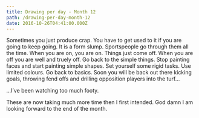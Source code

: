 ```yaml
---
title: Drawing per day - Month 12
path: /drawing-per-day-month-12
date: 2016-10-26T04:41:00.000Z
---
```

Sometimes you just produce crap. You have to get used to it if you are going to keep going. It is a form slump. Sportspeople go through them all the time. When you are on, you are on. Things just come off. When you are off you are well and truely off. Go back to the simple things. Stop painting faces and start painting simple shapes. Set yourself some rigid tasks. Use limited colours. Go back to basics. Soon you will be back out there kicking goals, throwing fend offs and drilling opposition players into the turf…

…I’ve been watching too much footy.

These are now taking much more time then I first intended. God damn I am looking forward to the end of the month.
